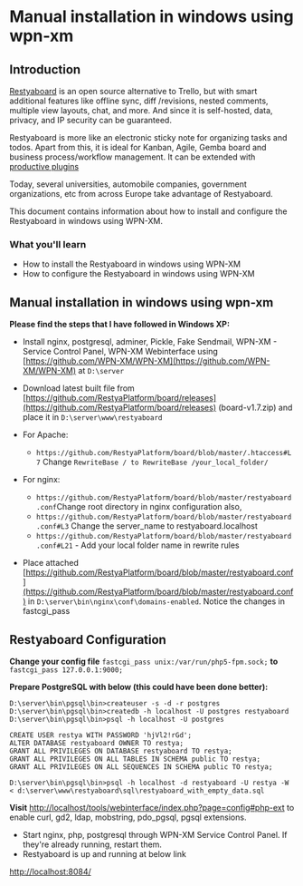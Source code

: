 # Manual installation in windows using wpn-xm

## Introduction

[Restyaboard](https://restya.com/board) is an open source alternative to Trello, but with smart additional features like offline sync, diff /revisions, nested comments, multiple view layouts, chat, and more. And since it is self-hosted, data, privacy, and IP security can be guaranteed.

Restyaboard is more like an electronic sticky note for organizing tasks and todos. Apart from this, it is ideal for Kanban, Agile, Gemba board and business process/workflow management. It can be extended with [productive plugins](https://restya.com/board/apps "productive plugins")

Today, several universities, automobile companies, government organizations, etc from across Europe take advantage of Restyaboard.

This document contains information about how to install and configure the Restyaboard in windows using WPN-XM.

### What you'll learn

*   How to install the Restyaboard in windows using WPN-XM
*   How to configure the Restyaboard in windows using WPN-XM

## Manual installation in windows using wpn-xm

**Please find the steps that I have followed in Windows XP:**

*   Install nginx, postgresql, adminer, Pickle, Fake Sendmail, WPN-XM - Service Control Panel, WPN-XM Webinterface using [https://github.com/WPN-XM/WPN-XM](https://github.com/WPN-XM/WPN-XM) at `D:\server`

*   Download latest built file from [https://github.com/RestyaPlatform/board/releases](https://github.com/RestyaPlatform/board/releases) (board-v1.7.zip) and place it in `D:\server\www\restyaboard`

*   For Apache:
    *   `https://github.com/RestyaPlatform/board/blob/master/.htaccess#L7` Change `RewriteBase / to RewriteBase /your_local_folder/`

*   For nginx:
    *   `https://github.com/RestyaPlatform/board/blob/master/restyaboard.conf`Change root directory in nginx configuration also,
    *   `https://github.com/RestyaPlatform/board/blob/master/restyaboard.conf#L3` Change the server\_name to restyaboard.localhost
    *   `https://github.com/RestyaPlatform/board/blob/master/restyaboard.conf#L21` - Add your local folder name in rewrite rules

*   Place attached [https://github.com/RestyaPlatform/board/blob/master/restyaboard.conf](https://github.com/RestyaPlatform/board/blob/master/restyaboard.conf) in `D:\server\bin\nginx\conf\domains-enabled`. Notice the changes in fastcgi\_pass

## Restyaboard Configuration

**Change your config file** `fastcgi_pass unix:/var/run/php5-fpm.sock;` **to** `fastcgi_pass 127.0.0.1:9000;`

**Prepare PostgreSQL with below (this could have been done better):**
    
    D:\server\bin\pgsql\bin>createuser -s -d -r postgres
    D:\server\bin\pgsql\bin>createdb -h localhost -U postgres restyaboard 
    D:\server\bin\pgsql\bin>psql -h localhost -U postgres
    
    CREATE USER restya WITH PASSWORD 'hjVl2!rGd';
    ALTER DATABASE restyaboard OWNER TO restya;   
    GRANT ALL PRIVILEGES ON DATABASE restyaboard TO restya;
    GRANT ALL PRIVILEGES ON ALL TABLES IN SCHEMA public TO restya;  
    GRANT ALL PRIVILEGES ON ALL SEQUENCES IN SCHEMA public TO restya;
    
    D:\server\bin\pgsql\bin>psql -h localhost -d restyaboard -U restya -W < d:\server\www\restyaboard\sql\restyaboard_with_empty_data.sql
    
**Visit** [http://localhost/tools/webinterface/index.php?page=config#php-ext](http://localhost/tools/webinterface/index.php?page=config#php-ext) to enable curl, gd2, ldap, mobstring, pdo\_pgsql, pgsql extensions.

*  Start nginx, php, postgresql through WPN-XM Service Control Panel. If they're already running, restart them.
*  Restyaboard is up and running at below link

[http://localhost:8084/](http://localhost:8084/ "http://localhost:8084/")
